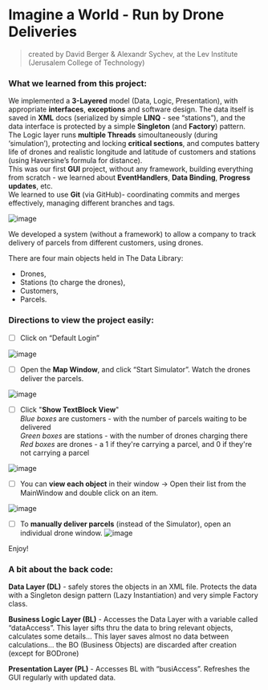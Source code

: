 # Imagine a World - Run by Drone Deliveries
>created by David Berger & Alexandr Sychev, at the Lev Institute (Jerusalem College of Technology)

### What we learned from this project:
We implemented a **3-Layered** model (Data, Logic, Presentation), with appropriate **interfaces**, **exceptions** and software design. 
The data itself is saved in **XML** docs (serialized by simple **LINQ** - see “stations”), and the data interface is protected by a simple **Singleton** (and **Factory**) pattern.    
The Logic layer runs **multiple Threads** simoultaneously (during ‘simulation’), protecting and locking **critical sections**, and computes battery life of drones and realistic longitude and latitude of customers and stations (using Haversine’s formula for distance).    
This was our first **GUI** project, without any framework, building everything from scratch - we learned about **EventHandlers**, **Data Binding**, **Progress updates**, etc.    
We learned to use **Git** (via GitHub)- coordinating commits and merges effectively, managing different branches and tags.  

![image](https://user-images.githubusercontent.com/91850832/151113497-51e38999-ec63-45c5-bc7f-823057499d80.png)




We developed a system (without a framework) to allow a company to track delivery of parcels from different customers, using drones.

There are four main objects held in The Data Library: 
- Drones, 
- Stations (to charge the drones), 
- Customers, 
- Parcels. 

### Directions to view the project easily:

- [ ] Click on “Default Login”  
  
![image](https://user-images.githubusercontent.com/91850832/173566369-d929f788-b5e6-4c41-bef1-155e84e6c5c9.png)

- [ ] Open the **Map Window**, and click “Start Simulator”. Watch the drones deliver the parcels. 
  
![image](https://user-images.githubusercontent.com/91850832/151113568-cfdd7a80-e7e7-478e-9602-8b1a66fa6a8d.png)
  
- [ ] Click "**Show TextBlock View**" \
_Blue boxes_ are customers - with the number of parcels waiting to be delivered \
_Green boxes_ are stations - with the number of drones charging there \
_Red boxes_ are drones - a 1 if they're carrying a parcel, and 0 if they're not carrying a parcel
  
![image](https://user-images.githubusercontent.com/91850832/151113656-d721aa1e-05b6-4902-bcab-2da433aca861.png)
  
- [ ] You can **view each object** in their window -> Open their list from the MainWindow and double click on an item.   
  
![image](https://user-images.githubusercontent.com/91850832/151113962-6608fe12-070f-496e-a9a3-312adaeace10.png)
  
- [ ]  To **manually deliver parcels** (instead of the Simulator), open an individual drone window. 
![image](https://user-images.githubusercontent.com/91850832/151115429-3ec90b42-6c59-4bdf-ba48-750a9b34c5db.png)


Enjoy!


### A bit about the back code:

**Data Layer (DL)**  - safely stores the objects in an XML file. Protects the data with a Singleton design pattern (Lazy Instantiation) and very simple Factory class.

**Business Logic Layer (BL)** - Accesses the Data Layer with a variable called “dataAccess”. 
This layer sifts thru the data to bring relevant objects, calculates some details...
This layer saves almost no data between calculations... the BO (Business Objects) are discarded after creation (except for BODrone) 

**Presentation Layer (PL)** - 
Accesses BL with “busiAccess”.
Refreshes the GUI regularly with updated data.


